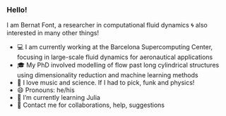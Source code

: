 ### Hello!  

I am Bernat Font, a researcher in computational fluid dynamics 🌀 also interested in many other things!

- 💻 I am currently working at the Barcelona Supercomputing Center, focusing in large-scale fluid dynamics for aeronautical applications
- 🎓 My PhD involved modelling of flow past long cylindrical structures using dimensionality reduction and machine learning methods
- 🎵 I love music and science. If I had to pick, funk and physics!
- 😄 Pronouns: he/his
- 🌱 I’m currently learning Julia
- 💬 Contact me for collaborations, help, suggestions
